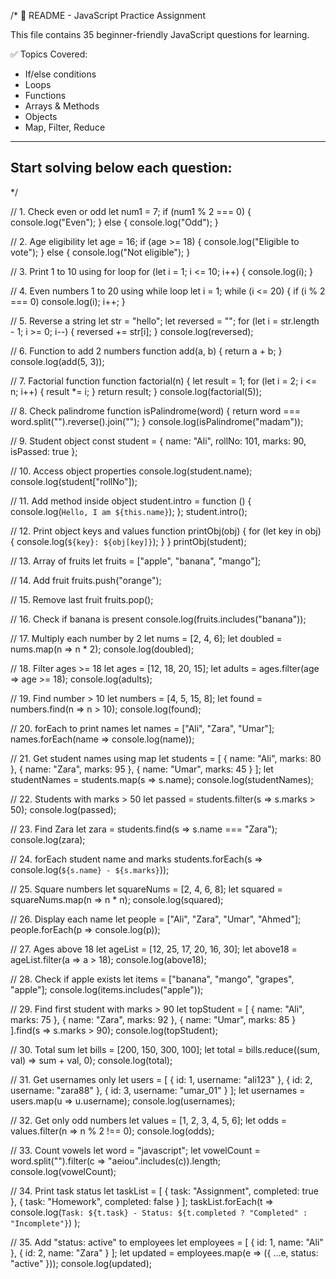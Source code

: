 /* 📘 README - JavaScript Practice Assignment

This file contains 35 beginner-friendly JavaScript questions for learning.

✅ Topics Covered:
- If/else conditions
- Loops
- Functions
- Arrays & Methods
- Objects
- Map, Filter, Reduce

-------------------------------------
Start solving below each question:
-------------------------------------
*/

// 1. Check even or odd
let num1 = 7;
if (num1 % 2 === 0) {
  console.log("Even");
} else {
  console.log("Odd");
}

// 2. Age eligibility
let age = 16;
if (age >= 18) {
  console.log("Eligible to vote");
} else {
  console.log("Not eligible");
}

// 3. Print 1 to 10 using for loop
for (let i = 1; i <= 10; i++) {
  console.log(i);
}

// 4. Even numbers 1 to 20 using while loop
let i = 1;
while (i <= 20) {
  if (i % 2 === 0) console.log(i);
  i++;
}

// 5. Reverse a string
let str = "hello";
let reversed = "";
for (let i = str.length - 1; i >= 0; i--) {
  reversed += str[i];
}
console.log(reversed);

// 6. Function to add 2 numbers
function add(a, b) {
  return a + b;
}
console.log(add(5, 3));

// 7. Factorial function
function factorial(n) {
  let result = 1;
  for (let i = 2; i <= n; i++) {
    result *= i;
  }
  return result;
}
console.log(factorial(5));

// 8. Check palindrome
function isPalindrome(word) {
  return word === word.split("").reverse().join("");
}
console.log(isPalindrome("madam"));

// 9. Student object
const student = {
  name: "Ali",
  rollNo: 101,
  marks: 90,
  isPassed: true
};

// 10. Access object properties
console.log(student.name);
console.log(student["rollNo"]);

// 11. Add method inside object
student.intro = function () {
  console.log(`Hello, I am ${this.name}`);
};
student.intro();

// 12. Print object keys and values
function printObj(obj) {
  for (let key in obj) {
    console.log(`${key}: ${obj[key]}`);
  }
}
printObj(student);

// 13. Array of fruits
let fruits = ["apple", "banana", "mango"];

// 14. Add fruit
fruits.push("orange");

// 15. Remove last fruit
fruits.pop();

// 16. Check if banana is present
console.log(fruits.includes("banana"));

// 17. Multiply each number by 2
let nums = [2, 4, 6];
let doubled = nums.map(n => n * 2);
console.log(doubled);

// 18. Filter ages >= 18
let ages = [12, 18, 20, 15];
let adults = ages.filter(age => age >= 18);
console.log(adults);

// 19. Find number > 10
let numbers = [4, 5, 15, 8];
let found = numbers.find(n => n > 10);
console.log(found);

// 20. forEach to print names
let names = ["Ali", "Zara", "Umar"];
names.forEach(name => console.log(name));

// 21. Get student names using map
let students = [
  { name: "Ali", marks: 80 },
  { name: "Zara", marks: 95 },
  { name: "Umar", marks: 45 }
];
let studentNames = students.map(s => s.name);
console.log(studentNames);

// 22. Students with marks > 50
let passed = students.filter(s => s.marks > 50);
console.log(passed);

// 23. Find Zara
let zara = students.find(s => s.name === "Zara");
console.log(zara);

// 24. forEach student name and marks
students.forEach(s => console.log(`${s.name} - ${s.marks}`));

// 25. Square numbers
let squareNums = [2, 4, 6, 8];
let squared = squareNums.map(n => n * n);
console.log(squared);

// 26. Display each name
let people = ["Ali", "Zara", "Umar", "Ahmed"];
people.forEach(p => console.log(p));

// 27. Ages above 18
let ageList = [12, 25, 17, 20, 16, 30];
let above18 = ageList.filter(a => a > 18);
console.log(above18);

// 28. Check if apple exists
let items = ["banana", "mango", "grapes", "apple"];
console.log(items.includes("apple"));

// 29. Find first student with marks > 90
let topStudent = [
  { name: "Ali", marks: 75 },
  { name: "Zara", marks: 92 },
  { name: "Umar", marks: 85 }
].find(s => s.marks > 90);
console.log(topStudent);

// 30. Total sum
let bills = [200, 150, 300, 100];
let total = bills.reduce((sum, val) => sum + val, 0);
console.log(total);

// 31. Get usernames only
let users = [
  { id: 1, username: "ali123" },
  { id: 2, username: "zara88" },
  { id: 3, username: "umar_01" }
];
let usernames = users.map(u => u.username);
console.log(usernames);

// 32. Get only odd numbers
let values = [1, 2, 3, 4, 5, 6];
let odds = values.filter(n => n % 2 !== 0);
console.log(odds);

// 33. Count vowels
let word = "javascript";
let vowelCount = word.split("").filter(c => "aeiou".includes(c)).length;
console.log(vowelCount);

// 34. Print task status
let taskList = [
  { task: "Assignment", completed: true },
  { task: "Homework", completed: false }
];
taskList.forEach(t =>
  console.log(`Task: ${t.task} - Status: ${t.completed ? "Completed" : "Incomplete"}`)
);

// 35. Add "status: active" to employees
let employees = [
  { id: 1, name: "Ali" },
  { id: 2, name: "Zara" }
];
let updated = employees.map(e => ({ ...e, status: "active" }));
console.log(updated);
